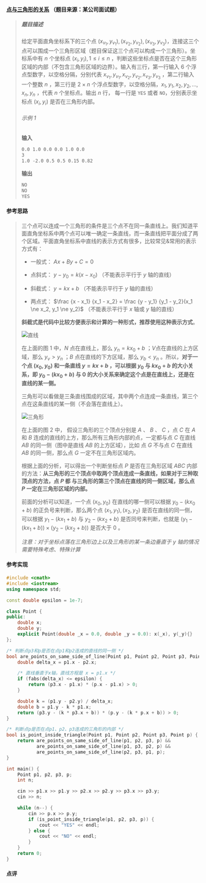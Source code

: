 #### [点与三角形的关系](pass) （题目来源：某公司面试题）

> ##### 题目描述
>
> 给定平面直角坐标系下的三个点 $(x_{v_1}, y_{v_1}), (x_{v_2}, y_{v_2}), (x_{v_3}, y_{v_3})$，连接这三个点可以围成一个三角形区域（题目保证这三个点可以构成一个三角形）。坐标系中有 $n$ 个坐标点 $(x_i, y_i), 1 \le i \le n$ ，判断这些坐标点是否在这个三角形区域的内部（不包含三角形区域的边界）。输入有三行，第一行输入 $6$ 个浮点型数字，以空格分隔，分别代表 $x_{v_1}, y_{v_1}, x_{v_2}, y_{v_2}, x_{v_3}, y_{v_3}$ ，第二行输入一个整数 $n$ ，第三行是 $2 \times n$ 个浮点型数字，以空格分隔，$x_1, y_1, x_2, y_2, \dots, x_n, y_n$ ，代表 $n$ 个坐标点。输出 $n$ 行， 每一行是 `YES` 或者 `NO`，分别表示坐标点 $(x_i, y_i)$ 是否在三角形内部。
>
> ###### 示例 $1$
>
> **输入**
>
> ```markdown
> 0.0 1.0 0.0 0.0 1.0 0.0
> 3
> 1.0 -2.0 0.5 0.5 0.15 0.82
> ```
>
> **输出**
>
> ```markdown
> NO
> NO
> YES
> ```
>
> 



#### 参考思路

> 三个点可以连成一个三角形的条件是三个点不在同一条直线上。我们知道平面直角坐标系中两个点可以唯一确定一条直线，而一条直线把平面分成了两个区域。平面直角坐标系中直线的表示方式有很多，比较常见$\&$常用的表示方式有：
>
> - 一般式： $Ax+By+C=0$
>
> - 点斜式： $y-y_0=k(x-x_0)$ （不能表示平行于 $y$ 轴的直线）
>
> - 斜截式： $y=kx+b$ （不能表示平行于 $y$ 轴的直线）
>
> - 两点式： $\frac {x - x_1} {x_1 - x_2} = \frac {y - y_1} {y_1 - y_2}(x_1 \ne x_2, y_1 \ne y_2)$ （不能表示平行于 $x$ 轴或 $y$ 轴的直线）
>
> **斜截式是代码中比较方便表示和计算的一种形式，推荐使用这种表示方式**。
>
> ![直线][]
>
> 在上面的图 $1$ 中，$N$ 点在直线上，那么 $y_n = kx_0 + b$ ；$V$点在直线的上方区域，那么 $y_v > y_n$ ；$B$ 点在直线的下方区域，那么 $y_b < y_n$ 。所以，**对于一个点 $(x_0, y_0)$ 和一条直线 $y=kx+b$ ，可以根据 $y_0$ 与 $kx_0 + b$ 的大小关系，即 $y_0 - (kx_0 + b)$ 与 $0$ 的大小关系来确定这个点是在直线上，还是在直线的某一侧。**
>
> 三角形可以看做是三条直线围成的区域，其中两个点连成一条直线，第三个点在这条直线的某一侧（不会落在直线上）。
>
> ![三角形][]
>
> 在上面的图 $2$ 中， 假设三角形的三个顶点分别是 $A$ 、 $B$ 、 $C$ ，点 $C$ 在 $A$ 和 $B$ 连成的直线的上方，那么所有三角形内部的点，一定都与点 $C$ 在直线 $AB$ 的同一侧（图中是直线 $AB$ 的上方区域），比如 点 $G$ 不与点 $C$ 在直线 $AB$ 的同一侧，那么点 $G$ 一定不在三角形区域内。
>
> 根据上面的分析，可以得出一个判断坐标点 $P$ 是否在三角形区域 $ABC$ 内部的方法：**从三角形的三个顶点中取两个顶点连成一条直线，如果对于三种取顶点的方法，点 $P$ 都 与三角形的第三个顶点在直线的同一侧区域，那么点 $P$ 一定在三角形区域的内部。**
>
> 前面的分析可以知道，一个点 $(x_0, y_0)$ 在直线的哪一侧可以根据 $y_0 - (kx_0 + b)$ 的正负号来判断，那么两个点 $(x_1, y_1), (x_2, y_2)$ 是否在直线的同一侧，可以根据 $y_1 - (kx_1 + b)$ 与 $y_2 - (kx_2 + b)$ 是否同号来判断，也就是 $(y_1 - (kx_1 + b)) \times (y_2 - (kx_2 + b))$ 是否大于 $0$ 。
>
> *注意：对于坐标点落在三角形边上以及三角形的某一条边垂直于 $y$ 轴的情况需要特殊考虑、特殊计算*



[直线]: C:/Users/cb/Desktop/blogs/图片/直线.PNG
[三角形]: C:/Users/cb/Desktop/blogs/图片/三角形.PNG

#### 参考实现

```c++
#include <cmath>
#include <iostream>
using namespace std;

const double epsilon = 1e-7;

class Point {
public:
    double x;
    double y;
    explicit Point(double _x = 0.0, double _y = 0.0): x(_x), y(_y){}
};

/* 判断点p3和p是否在点p1和p2连成的直线的同一侧 */
bool are_points_on_same_side_of_line(Point p1, Point p2, Point p3, Point p) {
    double delta_x = p1.x - p2.x;

    /* 直线垂直于x轴，直线方程是 x = p1.x */
    if (fabs(delta_x) <= epsilon) {
        return (p3.x - p1.x) * (p.x - p1.x) > 0;
    }

    double k = (p1.y - p2.y) / delta_x;
    double b = p1.y - k * p1.x;
    return (p3.y - (k * p3.x + b)) * (p.y - (k * p.x + b)) > 0;
}

/* 判断点p是否在点p1、p2、p3连成的三角形的内部 */
bool is_point_inside_triangle(Point p1, Point p2, Point p3, Point p) {
    return are_points_on_same_side_of_line(p1, p2, p3, p) &&
           are_points_on_same_side_of_line(p1, p3, p2, p) &&
           are_points_on_same_side_of_line(p2, p3, p1, p);
}

int main() {
    Point p1, p2, p3, p;
    int n;

    cin >> p1.x >> p1.y >> p2.x >> p2.y >> p3.x >> p3.y;
    cin >> n;

    while (n--) {
        cin >> p.x >> p.y;
        if (is_point_inside_triangle(p1, p2, p3, p)) {
            cout << "YES" << endl;
        } else {
            cout << "NO" << endl;
        }
    }
    return 0;
}
```



#### 点评